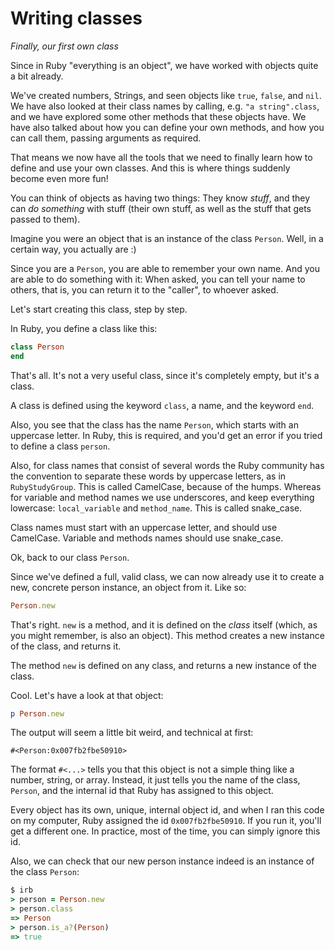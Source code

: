 # Writing classes

*Finally, our first own class*

Since in Ruby "everything is an object", we have worked with objects quite a
bit already.

We've created numbers, Strings, and seen objects like `true`, `false`, and
`nil`. We have also looked at their class names by calling, e.g. `"a
string".class`, and we have explored some other methods that these objects
have. We have also talked about how you can define your own methods, and how
you can call them, passing arguments as required.

That means we now have all the tools that we need to finally learn how to
define and use your own classes. And this is where things suddenly become even
more fun!

You can think of objects as having two things: They know *stuff*, and they can
*do something* with stuff (their own stuff, as well as the stuff that gets
passed to them).

Imagine you were an object that is an instance of the class `Person`. Well, in
a certain way, you actually are :)

Since you are a `Person`, you are able to remember your own name. And you are
able to do something with it: When asked, you can tell your name to others,
that is, you can return it to the "caller", to whoever asked.

Let's start creating this class, step by step.

In Ruby, you define a class like this:

```ruby
class Person
end
```

That's all. It's not a very useful class, since it's completely empty, but
it's a class.

<p class="hint">
A class is defined using the keyword <code>class</code>, a name, and the
keyword <code>end</code>.
</p>

Also, you see that the class has the name `Person`, which starts with an
uppercase letter. In Ruby, this is required, and you'd get an error if you
tried to define a class `person`.

Also, for class names that consist of several words the Ruby community has the
convention to separate these words by uppercase letters, as in
`RubyStudyGroup`.  This is called CamelCase, because of the humps. Whereas for
variable and method names we use underscores, and keep everything lowercase:
`local_variable` and `method_name`. This is called snake_case.

<p class="hint">
Class names must start with an uppercase letter, and should use CamelCase.
Variable and methods names should use snake_case.
</p>

Ok, back to our class `Person`.

Since we've defined a full, valid class, we can now already use it to create a
new, concrete person instance, an object from it. Like so:

```ruby
Person.new
```

That's right. `new` is a method, and it is defined on the *class* itself
(which, as you might remember, is also an object). This method creates a new
instance of the class, and returns it.

<p class="hint">
The method <code>new</code> is defined on any class, and returns a new instance
of the class.
</p>

Cool. Let's have a look at that object:

```ruby
p Person.new
```

The output will seem a little bit weird, and technical at first:

```
#<Person:0x007fb2fbe50910>
```

The format `#<...>` tells you that this object is not a simple thing like a
number, string, or array. Instead, it just tells you the name of the class,
`Person`, and the internal id that Ruby has assigned to this object.

Every object has its own, unique, internal object id, and when I ran this code
on my computer, Ruby assigned the id `0x007fb2fbe50910`. If you run it,
you'll get a different one. In practice, most of the time, you can simply ignore
this id.

Also, we can check that our new person instance indeed is an instance of the
class `Person`:

```ruby
$ irb
> person = Person.new
> person.class
=> Person
> person.is_a?(Person)
=> true
```
